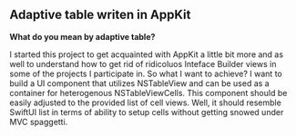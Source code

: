 <h2>Adaptive table writen in AppKit</h2>

**What do you mean by adaptive table?**

I started this project to get acquainted with AppKit a little bit more and as well to understand how to get rid of ridicoluos Inteface Builder views in some of the projects I participate in.
So what I want to achieve?
I want to build a UI component that utilizes NSTableView and can be used as a container for heterogenous NSTableViewCells.
This component should be easily adjusted to the provided list of cell views.
Well, it should resemble SwiftUI list in terms of ability to setup cells without getting snowed under MVC spaggetti.
